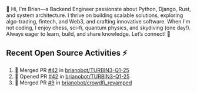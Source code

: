 👋 Hi, I'm Brian—a Backend Engineer passionate about Python, Django, Rust, and system architecture. I thrive on building scalable solutions, exploring algo-trading, fintech, and Web3, and crafting innovative software. When I'm not coding, I enjoy chess, sci-fi, quantum physics, and skydiving (one day!). Always eager to learn, build, and share knowledge. Let’s connect! 🚀

## Recent Open Source Activities ⚡️
<!--START_SECTION:activity-->
1. 🎉 Merged PR [#42](https://github.com/brianobot/TURBIN3-Q1-25/pull/42) in [brianobot/TURBIN3-Q1-25](https://github.com/brianobot/TURBIN3-Q1-25)
2. 💪 Opened PR [#42](https://github.com/brianobot/TURBIN3-Q1-25/pull/42) in [brianobot/TURBIN3-Q1-25](https://github.com/brianobot/TURBIN3-Q1-25)
3. 🎉 Merged PR [#9](https://github.com/brianobot/crowdfi_revamped/pull/9) in [brianobot/crowdfi_revamped](https://github.com/brianobot/crowdfi_revamped)
<!--END_SECTION:activity-->

<!--
brianobot/brianobot is a ✨ special ✨ repository because its `README.md` (this file) appears on your GitHub profile.
You can click the Preview link to take a look at your changes.
--->
